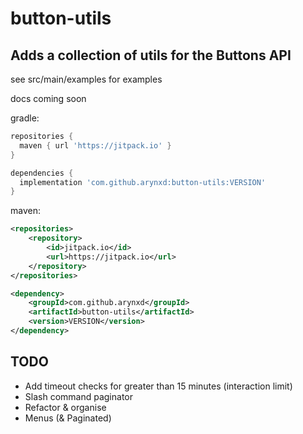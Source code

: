 # button-utils
## Adds a collection of utils for the Buttons API

see src/main/examples for examples

docs coming soon

gradle:

```gradle
repositories {
  maven { url 'https://jitpack.io' }
}

dependencies {
  implementation 'com.github.arynxd:button-utils:VERSION'
}
```

maven:

```xml
<repositories>
	<repository>
	    <id>jitpack.io</id>
	    <url>https://jitpack.io</url>
	</repository>
</repositories>

<dependency>
    <groupId>com.github.arynxd</groupId>
    <artifactId>button-utils</artifactId>
    <version>VERSION</version>
</dependency>
```

## TODO
- Add timeout checks for greater than 15 minutes (interaction limit)
- Slash command paginator
- Refactor & organise
- Menus (& Paginated)
